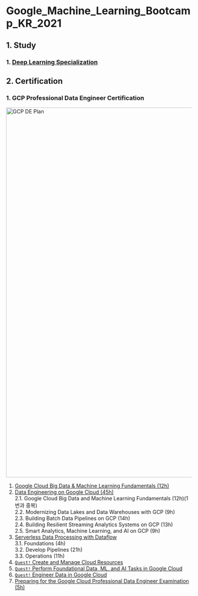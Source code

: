 # Google_Machine_Learning_Bootcamp_KR_2021

## 1. Study
### 1. [Deep Learning Specialization](https://github.com/johanjun/Google_Machine_Learning_Bootcamp_KR_2021/issues/1)

## 2. Certification
### 1. GCP Professional Data Engineer Certification
<img width="1002" alt="GCP DE Plan" src="https://user-images.githubusercontent.com/77910571/128620330-28e4283b-9436-4b23-8f1e-613267b2be02.png">

1. [Google Cloud Big Data & Machine Learning Fundamentals (12h)](https://www.coursera.org/learn/gcp-big-data-ml-fundamentals/)
2. [Data Engineering on Google Cloud (45h)](https://www.coursera.org/specializations/gcp-data-machine-learning/)
</br>2.1. Google Cloud Big Data and Machine Learning Fundamentals (12h)(1번과 중복)
</br>2.2. Modernizing Data Lakes and Data Warehouses with GCP (9h)
</br>2.3. Building Batch Data Pipelines on GCP (14h)
</br>2.4. Building Resilient Streaming Analytics Systems on GCP (13h)
</br>2.5. Smart Analytics, Machine Learning, and AI on GCP (9h)
3. [Serverless Data Processing with Dataflow](https://www.coursera.org/specializations/serverless-data-processing-with-dataflow?#courses/)
</br>3.1. Foundations (4h)
</br>3.2. Develop Pipelines (21h)
</br>3.3. Operations (11h)
4. [`Quest!` Create and Manage Cloud Resources](https://google.qwiklabs.com/focuses/2794?parent=catalog)
5. [`Quest!` Perform Foundational Data, ML, and AI Tasks in Google Cloud](https://google.qwiklabs.com/focuses/581?parent=catalog)
6. [`Quest!` Engineer Data in Google Cloud](https://google.qwiklabs.com/quests/132)
7. [Preparing for the Google Cloud Professional Data Engineer Examination (5h)](https://google.qwiklabs.com/courses/1547)
